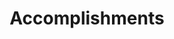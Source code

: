 ---
# An instance of the Accomplishments widget.
# Documentation: https://sourcethemes.com/academic/docs/page-builder/
widget: accomplishments

# This file represents a page section.
headless: true

# Order that this section appears on the page.
weight: 50

# Note: `&shy;` is used to add a 'soft' hyphen in a long heading.
title: 'Accomplish&shy;ments'
subtitle:

# Date format
#   Refer to https://wowchemy.com/docs/customization/#date-format
date_format: Jan 2006

# Accomplishments.
#   Add/remove as many `item` blocks below as you like.
#   `title`, `organization`, and `date_start` are the required parameters.
#   Leave other parameters empty if not required.
#   Begin multi-line descriptions with YAML's `|2-` multi-line prefix.
item:
- certificate_url: "media/digitalrace.jfif"
  date_end: ""
  date_start: "2019-05-01"
  description:  "and https://www.gre.ac.uk/articles/public-relations/a4119-self-driving-cars"
  organization: "FTP Corporation"
  organization_url: "https://fpt.com.vn/en"
  title: "Digital Race Certificate of attendance"
  url: "https://fpt.com.vn/en/newsroom/detail/digital-race-final-round-autonomous-car-result-with-the-incubation-of-fpt"

- certificate_url: "media/Hackathon.jfif"
  date_end: ""
  date_start: "2020-03-01"
  description: "CompSoc Hackathon"
  organization: "Student Union, University of Greenwich"
  organization_url: "https://www.greenwichsu.co.uk/"
  title: "Hack the Planet challenge"
  url: "https://www.greenwichsu.co.uk/societies/scs/"
  
- certificate_url: ""
  date_end: ""
  date_start: "2019-10-21"
  description: CompSoc Hackathon.
  organization: "Normandie University"
  organization_url: "https://www.normandie-univ.fr/entrepreneuriat-presentation/missions-et-objectifs-disrupt/"
  title: "The Hackathon by Disrupt Normandy"
  url: "https://blogs.gre.ac.uk/scholarsinspotlight/2019/11/08/greenwich-students-participate-in-a-hackathon-by-disrupt-normandy-france/"

- certificate_url: "media/silverVolunteering.jfif"
  date_end: ""
  date_start: "2020-03-15"
  description: "GSCV Silver Certificate"
  organization: "Student Union, University of Greenwich"
  organization_url: "https://www.greenwichsu.co.uk/"
  title: "GSCV Silver Certificate for Volunteering"
  url: "https://www.greenwichsu.co.uk/societies/scs/"

---